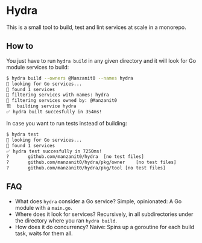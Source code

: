 # Hydra

This is a small tool to build, test and lint services at scale in a monorepo.

## How to

You just have to run `hydra build` in any given directory and it will look for
Go module services to build:

```sh
$ hydra build --owners @Manzanit0 --names hydra
🔎 looking for Go services...
👀 found 1 services
🍕 filtering services with names: hydra
🔑 filtering services owned by: @Manzanit0
🏗  building service hydra
✅ hydra built succesfully in 354ms!
```

In case you want to run tests instead of building:

```sh
$ hydra test
🔎 looking for Go services...
👀 found 1 services
✅ hydra test succesfully in 7250ms!
?   	github.com/manzanit0/hydra	[no test files]
?   	github.com/manzanit0/hydra/pkg/owner	[no test files]
?   	github.com/manzanit0/hydra/pkg/tool	[no test files]
```

## FAQ

* What does `hydra` consider a Go service? Simple, opinionated: A Go module with a `main.go`.
* Where does it look for services? Recursively, in all subdirectories under the directory where you ran `hydra build`.
* How does it do concurrency? Naive: Spins up a goroutine for each build task, waits for them all.
